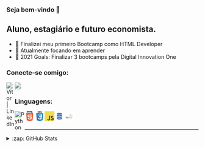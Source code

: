 ### Seja bem-vindo 👋


## Aluno, estagiário e futuro economista.

- 🔭 Finalizei meu primeiro Bootcamp como HTML Developer
- 🌱 Atualmente focando em aprender
- 🥅 2021 Goals: Finalizar 3 bootcamps pela Digital Innovation One

### Conecte-se comigo:

[<img align="left" alt="Vitor | LinkedIn" width="22px" src="https://cdn.jsdelivr.net/npm/simple-icons@v3/icons/linkedin.svg" />][linkedin]
[<img align="left" alt="Vitor | DiO" width="25px" height="20px" src="https://hermes.digitalinnovation.one/site/images/logo-sm-white.png" />][DiO]


<br />

### Linguagens:

<img align="left" alt="Python" width="26px" src="https://mundodevops.com/wp-content/uploads/2018/08/python-logo-400x250.png" />
<img align="left" alt="HTML5" width="26px" src="https://raw.githubusercontent.com/github/explore/80688e429a7d4ef2fca1e82350fe8e3517d3494d/topics/html/html.png" />
<img align="left" alt="CSS3" width="26px" src="https://raw.githubusercontent.com/github/explore/80688e429a7d4ef2fca1e82350fe8e3517d3494d/topics/css/css.png" />
<img align="left" alt="JavaScript" width="26px" src="https://raw.githubusercontent.com/github/explore/80688e429a7d4ef2fca1e82350fe8e3517d3494d/topics/javascript/javascript.png" />
<img align="left" alt="SQL" width="26px" src="https://raw.githubusercontent.com/github/explore/80688e429a7d4ef2fca1e82350fe8e3517d3494d/topics/sql/sql.png" />
<img align="left" alt="MySQL" width="26px" src="https://raw.githubusercontent.com/github/explore/80688e429a7d4ef2fca1e82350fe8e3517d3494d/topics/mysql/mysql.png" />

<br />
<br />

---

<details>
  <summary>:zap: GitHub Stats</summary>

  <img align="left" alt="vitoleite's GitHub Stats" src="https://github-readme-stats.vitoleite.vercel.app/api?username=vitoleite&show_icons=true&hide_border=true" />

</details>

[linkedin]: https://www.linkedin.com/in/vitorsilvaleite/
[DiO]: https://web.digitalinnovation.one/users/vitorsilvaleite3?tab=achievements
